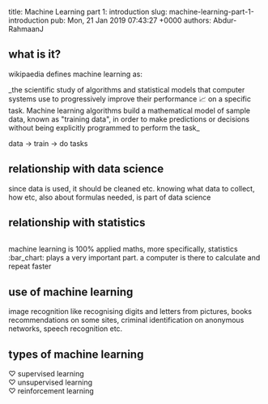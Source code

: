 title: Machine Learning part 1: introduction
slug: machine-learning-part-1-introduction
pub: Mon, 21 Jan 2019 07:43:27 +0000
authors: Abdur-RahmaanJ


**what is it?**
---------------




wikipaedia defines machine learning as:




\_the scientific study of algorithms and statistical models that computer systems use to progressively improve their performance 📈 on a specific task. Machine learning algorithms build a mathematical model of sample data, known as "training data", in order to make predictions or decisions without being explicitly programmed to perform the task\_




data -> train -> do tasks




**relationship with data science**
----------------------------------




since data is used, it should be cleaned etc. knowing what data to collect, how etc, also about formulas needed, is part of data science




**relationship with statistics**
--------------------------------




![]()


machine learning is 100% applied maths, more specifically, statistics :bar\_chart: plays a very important part. a computer is there to calculate and repeat faster




**use of machine learning**
---------------------------




image recognition like recognising digits and letters from pictures, books recommendations on some sites, criminal identification on anonymous networks, speech recognition etc.




**types of machine learning**
-----------------------------




♡ supervised learning  
♡ unsupervised learning  
♡ reinforcement learning



